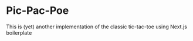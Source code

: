 # Pic-Pac-Poe

This is (yet) another implementation of the classic tic-tac-toe using Next.js boilerplate

